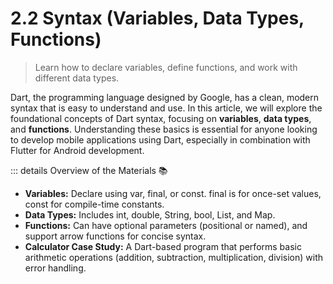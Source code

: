 # 2.2 Syntax (Variables, Data Types, Functions)

> Learn how to declare variables, define functions, and work with different data types.

Dart, the programming language designed by Google, has a clean, modern syntax that is easy to understand and use. In this article, we will explore the foundational concepts of Dart syntax, focusing on **variables**, **data types**, and **functions**. Understanding these basics is essential for anyone looking to develop mobile applications using Dart, especially in combination with Flutter for Android development.

::: details Overview of the Materials 📚

- **Variables:** Declare using var, final, or const. final is for once-set values, const for compile-time constants.
- **Data Types:** Includes int, double, String, bool, List, and Map.
- **Functions:** Can have optional parameters (positional or named), and support arrow functions for concise syntax.
- **Calculator Case Study:** A Dart-based program that performs basic arithmetic operations (addition, subtraction, multiplication, division) with error handling.